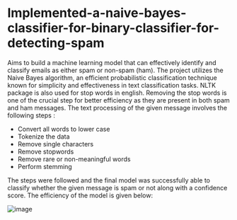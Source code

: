 # Implemented-a-naive-bayes-classifier-for-binary-classifier-for-detecting-spam
Aims to build a machine learning model that can effectively identify and classify emails as either spam or non-spam (ham). The project utilizes the Naive Bayes algorithm, an efficient probabilistic classification technique known for simplicity and effectiveness in text classification tasks.
NLTK package is also used for stop words in english. Removing the stop words is one of the crucial step for better efficiency as they are present in both spam and ham messages. 
The text processing of the given message involves the following steps : 
  - Convert all words to lower case
  - Tokenize the data
  - Remove single characters
  - Remove stopwords
  - Remove rare or non-meaningful words
  - Perform stemming

The steps were followed and the final model was successfully able to classify whether the given message is spam or not along with a confidence score. The efficiency of the model is given below:

![image](https://github.com/Madhvesh77/Implemented-a-naive-bayes-classifier-for-binary-classifier-for-detecting-spam/assets/101399792/7265ad2d-9d7a-466d-b656-137a2a8893ea)
